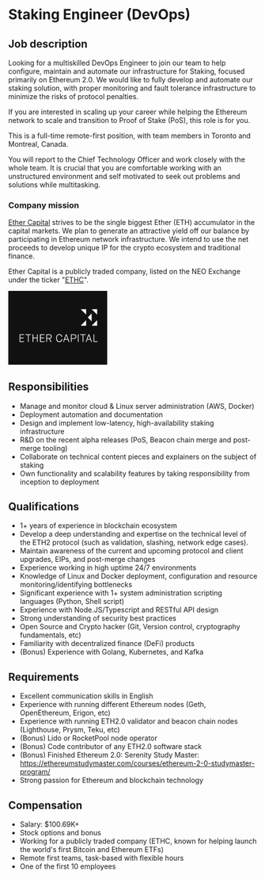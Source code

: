 # Staking Engineer (DevOps)

## Job description

Looking for a multiskilled DevOps Engineer to join our team to help configure, maintain and automate our infrastructure for Staking, focused primarily on Ethereum 2.0. We would like to fully develop and automate our staking solution, with proper monitoring and fault tolerance infrastructure to minimize the risks of protocol penalties.

If you are interested in scaling up your career while helping the Ethereum network to scale and transition to Proof of Stake (PoS), this role is for you.

This is a full-time remote-first position, with team members in Toronto and Montreal, Canada.

You will report to the Chief Technology Officer and work closely with the whole team. It is crucial that you are comfortable working with an unstructured environment and self motivated to seek out problems and solutions while multitasking.

### Company mission

[Ether Capital](https://www.ethcap.co/) strives to be the single biggest Ether (ETH) accumulator in the capital markets. We plan to generate an attractive yield off our balance by participating in Ethereum network infrastructure. We intend to use the net proceeds to develop unique IP for the crypto ecosystem and traditional finance.

Ether Capital is a publicly traded company, listed on the NEO Exchange under the ticker "[ETHC](https://www.neo.inc/en/live/security-activity/ETHC)".

<img src="./ethcap.jpeg" alt="drawing" width="200"/>


## Responsibilities

-   Manage and monitor cloud & Linux server administration (AWS, Docker)
-   Deployment automation and documentation
-   Design and implement low-latency, high-availability staking infrastructure
-   R&D on the recent alpha releases (PoS, Beacon chain merge and post-merge tooling)
-   Collaborate on technical content pieces and explainers on the subject of staking
-   Own functionality and scalability features by taking responsibility from inception to deployment



## Qualifications

-   1+ years of experience in blockchain ecosystem 
-   Develop a deep understanding and expertise on the technical level of the ETH2 protocol (such as validation, slashing, network edge cases).
-   Maintain awareness of the current and upcoming protocol and client upgrades, EIPs, and post-merge changes
-   Experience working in high uptime 24/7 environments
-   Knowledge of Linux and Docker deployment, configuration and resource monitoring/identifying bottlenecks
-   Significant experience with 1+ system administration scripting languages (Python, Shell script)
-   Experience with Node.JS/Typescript and RESTful API design
-   Strong understanding of security best practices
-   Open Source and Crypto hacker (Git, Version control, cryptography fundamentals, etc)
-   Familiarity with decentralized finance (DeFi) products 
-   (Bonus) Experience with Golang, Kubernetes, and Kafka


## Requirements

-   Excellent communication skills in English
-   Experience with running different Ethereum nodes (Geth, OpenEthereum, Erigon, etc)
-   Experience with running ETH2.0 validator and beacon chain nodes (Lighthouse, Prysm, Teku, etc)
-   (Bonus) Lido or RocketPool node operator
-   (Bonus) Code contributor of any ETH2.0 software stack
-   (Bonus) Finished Ethereum 2.0: Serenity Study Master: <https://ethereumstudymaster.com/courses/ethereum-2-0-studymaster-program/>
-   Strong passion for Ethereum and blockchain technology

## Compensation

-   Salary: $100.69K+ 
-   Stock options and bonus
-   Working for a publicly traded company (ETHC, known for helping launch the world's first Bitcoin and Ethereum ETFs)
-   Remote first teams, task-based with flexible hours
-   One of the first 10 employees